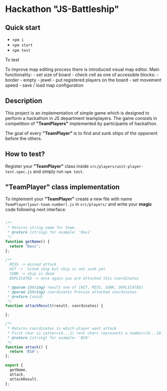 # Hackathon "JS-Battleship"

## Quick start
 - `npm i`
 - `npm start`
 - `npm test`

To test 

To improve map editing process there is introduced visual map editor.
Main functionality: - set size of board - check cell as one of accessible blocks: - border - empty - jewel - put registered players on the board - set movement speed - save / load map configuration

 
## Description
This project is an implementation of simple game which is designed to perform a hackathon in JS department teamplayers.
The game consists in competition of **"TeamPlayers"** implemented by participants of hackathon.

The goal of every **"TeamPlayer"** is to find and sunk ships of the opponent before the others.

## How to test?
Register your **"TeamPlayer"** class inside `src/players/unit-player-test.spec.js` and simply run `npm test`.

## **"TeamPlayer"** class implementation
To implement your **"TeamPlayer"** create a new file with name `TeamPlayer[your-team-number].js` in `src/players/` and write your **magic** code following next interface:


```js

/**
 * Returns string name for team.
 * @return {string} for example: 'Navi'
 */
function getName() {
  return "Navi";
};

/**
  MISS -> missed attack
  HIT ->  hited ship but ship is not sunk yet
  SUNK -> ship is dead
  DUPLICATED -> once again you are attacked this coordinates

 * @param {String} result one of [HIT, MISS, SUNK, DUPLICATED].
 * @param {String} coordinates Previos attacked coordinates.
 * @return {void}
 */
function attackResult(result, coordinates) {

};

/**
 * Returns coordinates in which player want attack
 * First char is Letter=(A...J) rest chars represents a number=(0...10)
 * @return {string} for example: 'B10'
 */
function attack() {
  return 'B10';
};

export {
  getName,
  attack,
  attackResult,
};

```
